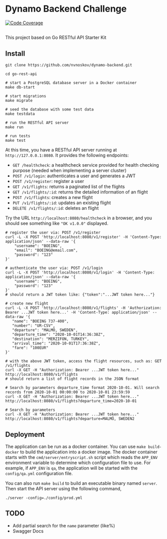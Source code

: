 # Dynamo Backend Challenge
[![Code Coverage](https://codecov.io/gh/nvnoskov/dynamo-backend/branch/master/graph/badge.svg)](https://codecov.io/gh/nvnoskov/dynamo-backend)

## 
This project based on Go RESTful API Starter Kit

## Install


```shell
git clone https://github.com/nvnoskov/dynamo-backend.git

cd go-rest-api

# start a PostgreSQL database server in a Docker container
make db-start

# start migrations
make migrate

# seed the database with some test data
make testdata

# run the RESTful API server
make run

# run tests
make test
```

At this time, you have a RESTful API server running at `http://127.0.0.1:8080`. It provides the following endpoints:

* `GET /healthcheck`: a healthcheck service provided for health checking purpose (needed when implementing a server cluster)
* `POST /v1/login`: authenticates a user and generates a JWT
* `POST /v1/register`: register a user
* `GET /v1/flights`: returns a paginated list of the flights 
* `GET /v1/flights/:id`: returns the detailed information of an flight
* `POST /v1/flights`: creates a new flight
* `PUT /v1/flights/:id`: updates an existing flight
* `DELETE /v1/flights/:id`: deletes an flight

Try the URL `http://localhost:8080/healthcheck` in a browser, and you should see something like `"OK v1.0.0"` displayed.


```shell
# register the user via: POST /v1/register
curl -L -X POST 'http://localhost:8080/v1/register' -H 'Content-Type: application/json' --data-raw '{
    "username": "BOEING",
    "email": "BOEING@email.com",
    "password": "123"
}'

# authenticate the user via: POST /v1/login
curl -L -X POST 'http://localhost:8080/v1/login' -H 'Content-Type: application/json' --data-raw '{
    "username": "BOEING",
    "password": "123"
}'
# should return a JWT token like: {"token":"...JWT token here..."}

# create new flight
curl -L -X POST 'http://localhost:8080/v1/flights' -H 'Authorization: Bearer ...JWT token here...' -H 'Content-Type: application/json' --data-raw '{
   "name": "BOEING 737-400",
   "number": "UR-CSV",
   "departure": "MALMÖ, SWEDEN",
   "departure_time": "2020-10-01T14:36:38Z",
   "destination": "MERZIFON, TURKEY",
   "arrival_time": "2020-10-01T17:36:38Z",
   "fare": "100EUR"
}'

# with the above JWT token, access the flight resources, such as: GET /v1/flights
curl -X GET -H "Authorization: Bearer ...JWT token here..." http://localhost:8080/v1/flights
# should return a list of flight records in the JSON format

# Search by parameters departure_time format 2020-10-01. Will search records from 2020-10-01 00:00:00 to 2020-10-01 23:59:59
curl -X GET -H "Authorization: Bearer ...JWT token here..." http://localhost:8080/v1/flights?departure_time=2020-10-01

# Search by parameters 
curl -X GET -H "Authorization: Bearer ...JWT token here..." http://localhost:8080/v1/flights?departure=MALMÖ, SWEDEN2

```



## Deployment

The application can be run as a docker container. You can use `make build-docker` to build the application 
into a docker image. The docker container starts with the `cmd/server/entryscript.sh` script which reads 
the `APP_ENV` environment variable to determine which configuration file to use. For example,
if `APP_ENV` is `qa`, the application will be started with the `config/qa.yml` configuration file.

You can also run `make build` to build an executable binary named `server`. Then start the API server using the following
command,

```shell
./server -config=./config/prod.yml
```

## TODO
 - Add partial search for the `name` parameter (like%)
 - Swagger Docs
